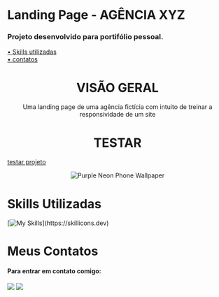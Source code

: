 # Landing Page - AGÊNCIA XYZ

### Projeto desenvolvido para portifólio pessoal.

 <a href="#skills">• Skills utilizadas</a>
 <br>
 <a href="#contatos">• contatos</a>

<h1 align="center">VISÃO GERAL</h1>

<P align="center">Uma landing page de uma agência fictícia com intuito de treinar a responsividade de um site</p>
<h1 align="center"> TESTAR</h1>

<a href="https://rodrigues-gustavo.github.io/agencia-xyz/">testar projeto</a>

<div align="center">
 
![Purple Neon Phone Wallpaper](https://user-images.githubusercontent.com/102608021/194789505-8e902761-4c6e-4734-b9e3-65f7172db352.png)

</div>

<h1 id="skills">Skills Utilizadas</h1>

[![My Skills](https://skillicons.dev/icons?i=html,css,)](https://skillicons.dev)


<h1 id="contatos">Meus Contatos</h1>

#### Para entrar em contato comigo:

 <div>
   <a href = "https://gustavorr001@gmail.com"><img src="https://img.shields.io/badge/-Gmail-%23333?style=for-the-badge&logo=gmail&logoColor=white" target="_blank"></a>
   <a href="https://www.linkedin.com/in/gusta-rodrigues" target="_blank"><img src="https://img.shields.io/badge/-LinkedIn-%230077B5?style=for-the-badge&logo=linkedin&logoColor=white" target="_blank"></a>
</div>

